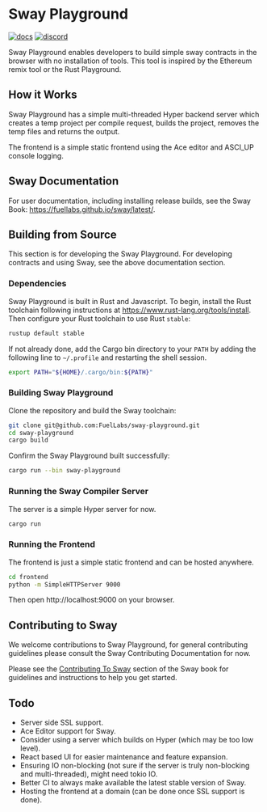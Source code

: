 # Sway Playground

[![docs](https://docs.rs/forc/badge.svg)](https://docs.rs/forc/)
[![discord](https://img.shields.io/badge/chat%20on-discord-orange?&logo=discord&logoColor=ffffff&color=7389D8&labelColor=6A7EC2)](https://discord.gg/xfpK4Pe)

Sway Playground enables developers to build simple sway contracts in the browser with no installation of tools. This tool is inspired by the Ethereum remix tool or the Rust Playground.

## How it Works

Sway Playground has a simple multi-threaded Hyper backend server which creates a temp project per compile request, builds the project, removes the temp files and returns the output.

The frontend is a simple static frontend using the Ace editor and ASCI_UP console logging.

## Sway Documentation

For user documentation, including installing release builds, see the Sway Book: <https://fuellabs.github.io/sway/latest/>.

## Building from Source

This section is for developing the Sway Playground. For developing contracts and using Sway, see the above documentation section.

### Dependencies

Sway Playground is built in Rust and Javascript. To begin, install the Rust toolchain following instructions at <https://www.rust-lang.org/tools/install>. Then configure your Rust toolchain to use Rust `stable`:

```sh
rustup default stable
```

If not already done, add the Cargo bin directory to your `PATH` by adding the following line to `~/.profile` and restarting the shell session.

```sh
export PATH="${HOME}/.cargo/bin:${PATH}"
```

### Building Sway Playground

Clone the repository and build the Sway toolchain:

```sh
git clone git@github.com:FuelLabs/sway-playground.git
cd sway-playground
cargo build
```

Confirm the Sway Playground built successfully:

```sh
cargo run --bin sway-playground
```

### Running the Sway Compiler Server

The server is a simple Hyper server for now.

```sh
cargo run
```

### Running the Frontend

The frontend is just a simple static frontend and can be hosted anywhere.

```sh
cd frontend
python -m SimpleHTTPServer 9000
```

Then open http://localhost:9000 on your browser.

## Contributing to Sway

We welcome contributions to Sway Playground, for general contributing guidelines please consult the Sway Contributing Documentation for now.

Please see the [Contributing To Sway](https://fuellabs.github.io/sway/master/reference/contributing_to_sway.html) section of the Sway book for guidelines and instructions to help you get started.

## Todo

- Server side SSL support.
- Ace Editor support for Sway.
- Consider using a server which builds on Hyper (which may be too low level).
- React based UI for easier maintenance and feature expansion.
- Ensuring IO non-blocking (not sure if the server is truly non-blocking and multi-threaded), might need tokio IO.
- Better CI to always make available the latest stable version of Sway.
- Hosting the frontend at a domain (can be done once SSL support is done). 
